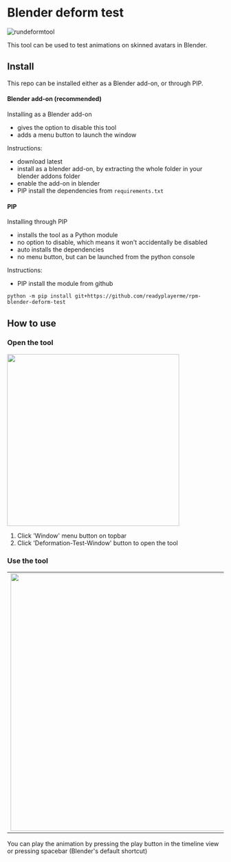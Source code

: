 # Blender deform test
![rundeformtool](https://github.com/readyplayerme/blender-deform-test/assets/104501614/9cda11be-eccf-442a-9144-380e180017ce)

This tool can be used to test animations on skinned avatars in Blender.

## Install
This repo can be installed either as a Blender add-on, or through PIP. 

#### Blender add-on (recommended)
Installing as a Blender add-on
- gives the option to disable this tool
- adds a menu button to launch the window

Instructions:
- download latest
- install as a blender add-on, by extracting the whole folder in your blender addons folder
- enable the add-on in blender
- PIP install the dependencies from `requirements.txt`

#### PIP
Installing through PIP
- installs the tool as a Python module
- no option to disable, which means it won't accidentally be disabled
- auto installs the dependencies
- no menu button, but can be launched from the python console

Instructions:
- PIP install the module from github
```
python -m pip install git+https://github.com/readyplayerme/rpm-blender-deform-test
```
## How to use

### Open the tool
<img src="https://github.com/readyplayerme/rpm-blender-deform-test/assets/116070285/d02bd477-d42a-49d5-a089-c7114b668bc3" height="400" />

1. Click 'Window' menu button on topbar
2. Click 'Deformation-Test-Window' button to open the tool

### Use the tool

|  |  |
| ------ | ------------- |
| <img src="https://github.com/readyplayerme/rpm-blender-deform-test/assets/116070285/afa6c18b-3758-48a3-9fc4-13ad04c368dd" height="600" /> | 1. Open this documentation<br>2. Import animations from a .BLEND file<br>3. Select an animation to play<br>4. Slider to move through the animation<br>5. Slider to control animation playback speed<br>6. Enable Skeleton see-through (X-Ray) |


You can play the animation by pressing the play button in the timeline view or pressing spacebar (Blender's default shortcut)
